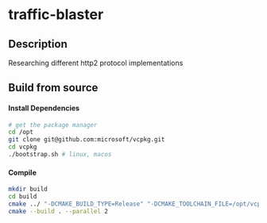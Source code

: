 # traffic-blaster



## Description

Researching different http2 protocol implementations

## Build from source


#### Install Dependencies


```bash
# get the package manager
cd /opt
git clone git@github.com:microsoft/vcpkg.git
cd vcpkg
./bootstrap.sh # linux, macos


```

#### Compile

```bash
mkdir build
cd build
cmake ../ "-DCMAKE_BUILD_TYPE=Release" "-DCMAKE_TOOLCHAIN_FILE=/opt/vcpkg/scripts/buildsystems/vcpkg.cmake"
cmake --build . --parallel 2
```


